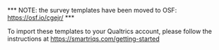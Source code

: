 *** NOTE: the survey templates have been moved to OSF: https://osf.io/cgejr/ ***

To import these templates to your Qualtrics account, please follow the instructions at https://smartriqs.com/getting-started
